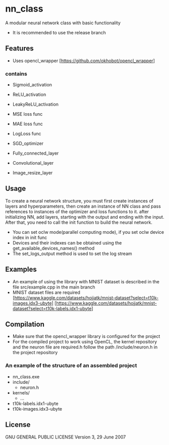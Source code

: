 # nn_class
A modular neural network class with basic functionality
- It is recommended to use the release branch 

## Features
- Uses opencl_wrapper [https://github.com/okhobot/opencl_wrapper]

### contains
 - Sigmoid_activation
 - ReLU_activation
 - LeakyReLU_activation
 
 - MSE loss func
 - MAE loss func
 - LogLoss func

 - SGD_optimizer

 - Fully_connected_layer
 - Convolutional_layer
 - Image_resize_layer


## Usage
To create a neural network structure, you must first create instances of layers and hyperparameters, then create an instance of NN class and pass references to instances of the optimizer and loss functions to it. 
after initializing NN, add layers, starting with the output and ending with the input. After that, you need to call the init function to build the neural network.

- You can set oclw mode(parallel computing mode), if you set oclw device index in init func
- Devices and their indexes can be obtained using the get_available_devices_names() method
- The set_logs_output method is used to set the log stream




## Examples
- An example of using the library with MNIST dataset is described in the file src/example.cpp in the main branch
- MNIST dataset files are required [https://www.kaggle.com/datasets/hojjatk/mnist-dataset?select=t10k-images.idx3-ubyte] [https://www.kaggle.com/datasets/hojjatk/mnist-dataset?select=t10k-labels.idx1-ubyte]

## Сompilation 
- Make sure that the opencl_wrapper library is configured for the project
- For the compiled project to work using OpenCL, the kernel repository and the neuron file are required.h follow the path /include/neuron.h in the project repository
### An example of the structure of an assembled project
- nn_class.exe
- include/
    - neuron.h
- kernels/
    - ...
- t10k-labels.idx1-ubyte
- t10k-images.idx3-ubyte


## License
GNU GENERAL PUBLIC LICENSE Version 3, 29 June 2007